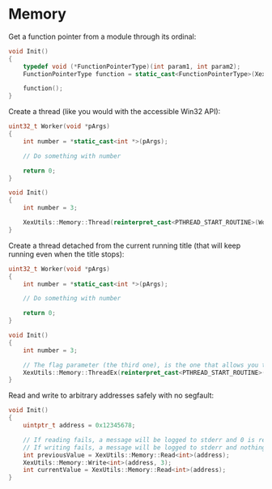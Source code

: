 # Memory

Get a function pointer from a module through its ordinal:

```C++
void Init()
{
    typedef void (*FunctionPointerType)(int param1, int param2);
    FunctionPointerType function = static_cast<FunctionPointerType>(XexUtils::Memory::ResolveExport("xam.xex", 123));

    function();
}
```

Create a thread (like you would with the accessible Win32 API):

```C++
uint32_t Worker(void *pArgs)
{
    int number = *static_cast<int *>(pArgs);

    // Do something with number

    return 0;
}

void Init()
{
    int number = 3;

    XexUtils::Memory::Thread(reinterpret_cast<PTHREAD_START_ROUTINE>(Worker), &number);
}
```

Create a thread detached from the current running title (that will keep running even when the title stops):

```C++
uint32_t Worker(void *pArgs)
{
    int number = *static_cast<int *>(pArgs);

    // Do something with number

    return 0;
}

void Init()
{
    int number = 3;

    // The flag parameter (the third one), is the one that allows you to customize the way the thread behaves
    XexUtils::Memory::ThreadEx(reinterpret_cast<PTHREAD_START_ROUTINE>(Worker), &number, EXCREATETHREAD_SYSTEM);
}
```

Read and write to arbitrary addresses safely with no segfault:

```C++
void Init()
{
    uintptr_t address = 0x12345678;

    // If reading fails, a message will be logged to stderr and 0 is returned
    // If writing fails, a message will be logged to stderr and nothing will be done
    int previousValue = XexUtils::Memory::Read<int>(address);
    XexUtils::Memory::Write<int>(address, 3);
    int currentValue = XexUtils::Memory::Read<int>(address);
}
```
